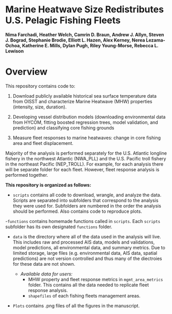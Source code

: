 # Marine Heatwave Size Redistributes U.S. Pelagic Fishing Fleets

**Nima Farchadi, Heather Welch, Camrin D. Braun, Andrew J. Allyn, Steven J. Bograd, Stephanie Brodie, Elliott L. Hazen, Alex Kerney, Nerea Lezama-Ochoa, Katherine E. Mills, Dylan Pugh, Riley Young-Morse, Rebecca L. Lewison**

# Overview

This repository contains code to:

1. Download publicly available historical sea surface temperature data from OISST and characterize Marine Heatwave (MHW) properties (intensity, size, duration).

2. Developing vessel distribution models (downloading environmental data from HYCOM, fitting boosted regression trees, model validation, and prediction) and classifying core fishing grounds

3. Measure fleet responses to marine heatwaves: change in core fishing area and fleet displacement.

Majority of the analysis is performed separately for the U.S. Atlantic longline fishery in the northwest Atlantic (NWA_PLL) and the U.S. Pacific troll fishery in the northeast Pacific (NEP_TROLL). For example, for each analysis there will be separate folder for each fleet. However, fleet response analysis is performed together. 


**This repository is organized as follows:**

- `scripts` contains all code to download, wrangle, and analyze the data. Scripts are separated into subfolders that correspond to the analysis they were used for. Subfolders are numbered in the order the analysis should be performed. Also contains code to reproduce plots. 

-`functions` contains homemade functions called in `scripts`. Each `scripts` subfolder has its own designated `functions` folder.

- `data` is the directory where all of the data used in the analysis will live. This includes raw and processed AIS data, models and validations, model predictions, all environmental data, and summary metrics. Due to limited storage, large files (e.g. environmental data, AIS data, spatial predictions) are not version controlled and thus many of the diectroies for these data are not shown.
    - *Available data for users:*
        - MHW property and fleet response metrics in `mgmt_area_metrics` folder. This contains all the data needed to replicate fleet response analysis. 
        - `shapefiles` of each fishing fleets management areas.

- `Plots` contains .png files of all the figures in the manuscript. 